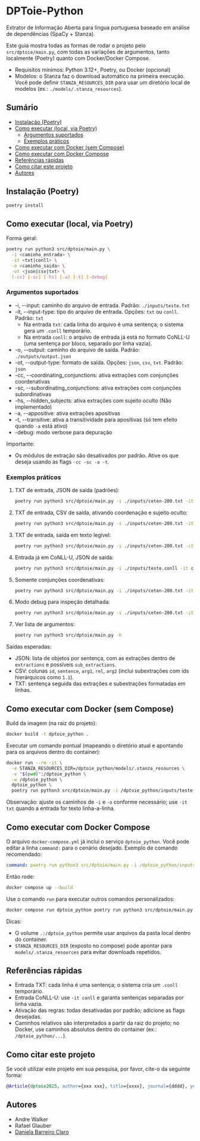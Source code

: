 
# DPToie-Python

Extrator de Informação Aberta para língua portuguesa baseado em análise de dependências (SpaCy + Stanza).

Este guia mostra todas as formas de rodar o projeto pelo `src/dptoie/main.py`, com todas as variações de argumentos, tanto localmente (Poetry) quanto com Docker/Docker Compose.

- Requisitos mínimos: Python 3.12+, Poetry, ou Docker (opcional)
- Modelos: o Stanza faz o download automático na primeira execução. Você pode definir `STANZA_RESOURCES_DIR` para usar um diretório local de modelos (ex.: `./models/.stanza_resources`).

## Sumário
- [Instalação (Poetry)](#instalação-poetry)
- [Como executar (local, via Poetry)](#como-executar-local-via-poetry)
  - [Argumentos suportados](#argumentos-suportados)
  - [Exemplos práticos](#exemplos-práticos)
- [Como executar com Docker (sem Compose)](#como-executar-com-docker-sem-compose)
- [Como executar com Docker Compose](#como-executar-com-docker-compose)
- [Referências rápidas](#referências-rápidas)
- [Como citar este projeto](#como-citar-este-projeto)
- [Autores](#autores)

## Instalação (Poetry)

```bash
poetry install
```

## Como executar (local, via Poetry)

Forma geral:

```bash
poetry run python3 src/dptoie/main.py \
  -i <caminho_entrada> \
  -it <txt|conll> \
  -o <caminho_saida> \
  -ot <json|csv|txt> \
  [-cc] [-sc] [-hs] [-a] [-t] [-debug]
```

### Argumentos suportados

- -i, --input: caminho do arquivo de entrada. Padrão: `./inputs/teste.txt`
- -it, --input-type: tipo do arquivo de entrada. Opções: `txt` ou `conll`. Padrão: `txt`
  - Na entrada `txt`: cada linha do arquivo é uma sentença; o sistema gera um `.conll` temporário.
  - Na entrada `conll`: o arquivo de entrada já está no formato CoNLL-U (uma sentença por bloco, separado por linha vazia).
- -o, --output: caminho do arquivo de saída. Padrão: `./outputs/output.json`
- -ot, --output-type: formato de saída. Opções: `json`, `csv`, `txt`. Padrão: `json`
- -cc, --coordinating_conjunctions: ativa extrações com conjunções coordenativas
- -sc, --subordinating_conjunctions: ativa extrações com conjunções subordinativas
- -hs, --hidden_subjects: ativa extrações com sujeito oculto (Não implementado)
- -a, --appositive: ativa extrações apositivas
- -t, --transitive: ativa a transitividade para apositivas (só tem efeito quando `-a` está ativo)
- -debug: modo verbose para depuração

Importante:
- Os módulos de extração são desativados por padrão. Ative os que deseja usando as flags `-cc -sc -a -t`.

### Exemplos práticos

1) TXT de entrada, JSON de saída (padrões):
    ```bash
    poetry run python3 src/dptoie/main.py -i ./inputs/ceten-200.txt -it txt -o ./outputs/out.json -ot json
    ```

2) TXT de entrada, CSV de saída, ativando coordenação e sujeito oculto:
    ```bash
    poetry run python3 src/dptoie/main.py -i ./inputs/ceten-200.txt -it txt -o ./outputs/out.csv -ot csv -cc
    ```

3) TXT de entrada, saída em texto legível:
    ```bash
    poetry run python3 src/dptoie/main.py -i ./inputs/ceten-200.txt -it txt -o ./outputs/out.txt -ot txt -cc -sc -a -t
    ```

4) Entrada já em CoNLL-U, JSON de saída:
    ```bash
    poetry run python3 src/dptoie/main.py -i ./inputs/teste.conll -it conll -o ./outputs/out.json -ot json -cc -sc -a -t
    ```

5) Somente conjunções coordenativas:
    ```bash
    poetry run python3 src/dptoie/main.py -i ./inputs/ceten-200.txt -it txt -o ./outputs/cc.json -ot json -cc
    ```

6) Modo debug para inspeção detalhada:
    ```bash
    poetry run python3 src/dptoie/main.py -i ./inputs/ceten-200.txt -it txt -o ./outputs/out.json -ot json -cc -debug
    ```

7) Ver lista de argumentos:
    ```bash
    poetry run python3 src/dptoie/main.py -h
    ```

Saídas esperadas:
- JSON: lista de objetos por sentença, com as extrações dentro de `extractions` e possíveis `sub_extractions`.
- CSV: colunas `id`, `sentence`, `arg1`, `rel`, `arg2` (inclui subextrações com ids hierárquicos como `1.1`).
- TXT: sentença seguida das extrações e subextrações formatadas em linhas.

## Como executar com Docker (sem Compose)

Build da imagem (na raiz do projeto):
```bash
docker build -t dptoie_python .
```

Executar um comando pontual (mapeando o diretório atual e apontando para os arquivos dentro do container):
```bash
docker run --rm -it \
  -e STANZA_RESOURCES_DIR=/dptoie_python/models/.stanza_resources \
  -v "$(pwd)":/dptoie_python \
  -w /dptoie_python \
  dptoie_python \
  poetry run python3 src/dptoie/main.py -i /dptoie_python/inputs/teste.conll -it conll -o /dptoie_python/outputs/out.json -ot json -cc -sc -a -t
```

Observação: ajuste os caminhos de `-i` e `-o` conforme necessário; use `-it txt` quando a entrada for texto linha-a-linha.

## Como executar com Docker Compose

O arquivo `docker-compose.yml` já inclui o serviço `dptoie_python`. Você pode editar a linha `command:` para o cenário desejado. Exemplo de comando recomendado:

```yaml
command: poetry run python3 src/dptoie/main.py -i /dptoie_python/inputs/teste.conll -it conll -o /dptoie_python/outputs/out.json -ot json -cc -sc -a -t
```

Então rode:
```bash
docker compose up --build
```

Use o comando `run` para executar outros comandos personalizados:
```bash
docker compose run dptoie_python poetry run python3 src/dptoie/main.py -i /dptoie_python/inputs/ceten-200.txt -it txt -o /dptoie_python/outputs/out.csv -ot csv -cc
```



Dicas:
- O volume `.:/dptoie_python` permite usar arquivos da pasta local dentro do container.
- `STANZA_RESOURCES_DIR` (exposto no compose) pode apontar para `models/.stanza_resources` para evitar downloads repetidos.

## Referências rápidas

- Entrada TXT: cada linha é uma sentença; o sistema cria um `.conll` temporário.
- Entrada CoNLL-U: use `-it conll` e garanta sentenças separadas por linha vazia.
- Ativação das regras: todas desativadas por padrão; adicione as flags desejadas.
- Caminhos relativos são interpretados a partir da raiz do projeto; no Docker, use caminhos absolutos dentro do container (ex.: `/dptoie_python/...`).

## Como citar este projeto
Se você utilizar este projeto em sua pesquisa, por favor, cite-o da seguinte forma:

```bibtex
@Article{dptoie2025, author={xxx xxx}, title={xxxx}, journal={dddd}, year={xxx}, month={x}, day={cc}, issn={xxx}, doi={xxxxx}, url={asas} }
```

## Autores
* Andre Walker
* Rafael Glauber
* [Daniela Barreiro Claro](http://formas.ufba.br/dclaro/)
